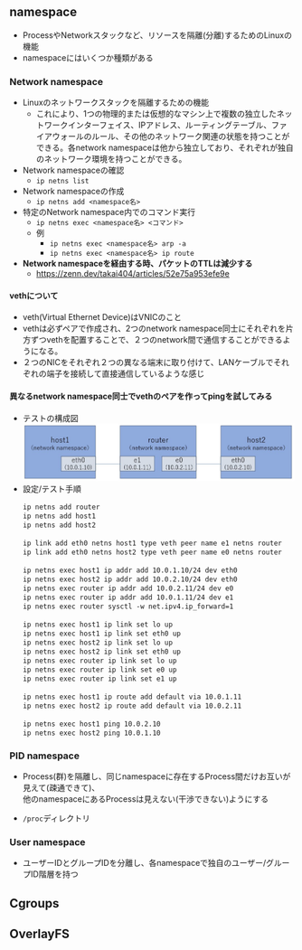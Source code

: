 ## namespace
- ProcessやNetworkスタックなど、リソースを隔離(分離)するためのLinuxの機能
- namespaceにはいくつか種類がある

### Network namespace
- Linuxのネットワークスタックを隔離するための機能
  - これにより、1つの物理的または仮想的なマシン上で複数の独立したネットワークインターフェイス、IPアドレス、ルーティングテーブル、ファイアウォールのルール、その他のネットワーク関連の状態を持つことができる。各network namespaceは他から独立しており、それぞれが独自のネットワーク環境を持つことができる。
- Network namespaceの確認
  - `ip netns list`
- Network namespaceの作成
  - `ip netns add <namespace名>`
- 特定のNetwork namespace内でのコマンド実行
  - `ip netns exec <namespace名> <コマンド>`
  - 例
    - `ip netns exec <namespace名> arp -a`
    - `ip netns exec <namespace名> ip route`
- **Network namespaceを経由する時、パケットのTTLは減少する**
  - https://zenn.dev/takai404/articles/52e75a953efe9e

#### vethについて
- veth(Virtual Ethernet Device)はVNICのこと
- vethは必ずペアで作成され、2つのnetwork namespace同士にそれぞれを片方ずつvethを配置することで、２つのnetwork間で通信することができるようになる。
- ２つのNICをそれぞれ２つの異なる端末に取り付けて、LANケーブルでそれぞれの端子を接続して直接通信しているような感じ

#### 異なるnetwork namespace同士でvethのペアを作ってpingを試してみる
- テストの構成図
  ![](./image/network_namespace_veth.jpg)
- 設定/テスト手順
  ```
  ip netns add router
  ip netns add host1
  ip netns add host2

  ip link add eth0 netns host1 type veth peer name e1 netns router
  ip link add eth0 netns host2 type veth peer name e0 netns router

  ip netns exec host1 ip addr add 10.0.1.10/24 dev eth0
  ip netns exec host2 ip addr add 10.0.2.10/24 dev eth0
  ip netns exec router ip addr add 10.0.2.11/24 dev e0
  ip netns exec router ip addr add 10.0.1.11/24 dev e1
  ip netns exec router sysctl -w net.ipv4.ip_forward=1

  ip netns exec host1 ip link set lo up
  ip netns exec host1 ip link set eth0 up
  ip netns exec host2 ip link set lo up
  ip netns exec host2 ip link set eth0 up
  ip netns exec router ip link set lo up
  ip netns exec router ip link set e0 up
  ip netns exec router ip link set e1 up

  ip netns exec host1 ip route add default via 10.0.1.11
  ip netns exec host2 ip route add default via 10.0.2.11

  ip netns exec host1 ping 10.0.2.10
  ip netns exec host2 ping 10.0.1.10
  ```

### PID namespace
- Process(群)を隔離し、同じnamespaceに存在するProcess間だけお互いが見えて(疎通できて)、  
  他のnamespaceにあるProcessは見えない(干渉できない)ようにする

- `/proc`ディレクトリ

### User namespace
- ユーザーIDとグループIDを分離し、各namespaceで独自のユーザー/グループID階層を持つ

## Cgroups




## OverlayFS